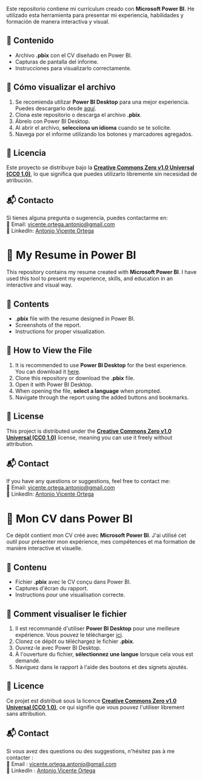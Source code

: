 Este repositorio contiene mi currículum creado con **Microsoft Power BI**. He utilizado esta herramienta para presentar mi experiencia, habilidades y formación de manera interactiva y visual.  

## 📌 Contenido  
- Archivo **.pbix** con el CV diseñado en Power BI.  
- Capturas de pantalla del informe.  
- Instrucciones para visualizarlo correctamente.  

## 🚀 Cómo visualizar el archivo  
1. Se recomienda utilizar **Power BI Desktop** para una mejor experiencia. Puedes descargarlo desde [aquí](https://powerbi.microsoft.com/es-es/downloads/).  
2. Clona este repositorio o descarga el archivo **.pbix**.  
3. Ábrelo con Power BI Desktop.  
4. Al abrir el archivo, **selecciona un idioma** cuando se te solicite.  
5. Navega por el informe utilizando los botones y marcadores agregados.  

## 📜 Licencia  
Este proyecto se distribuye bajo la **[Creative Commons Zero v1.0 Universal (CC0 1.0)](https://creativecommons.org/publicdomain/zero/1.0/)**, lo que significa que puedes utilizarlo libremente sin necesidad de atribución.  

## 📬 Contacto  
Si tienes alguna pregunta o sugerencia, puedes contactarme en:  
📧 Email: [vicente.ortega.antonio@gmail.com](mailto:vicente.ortega.antonio@gmail.com)  
🔗 LinkedIn: [Antonio Vicente Ortega](https://www.linkedin.com/in/antonio-vicente-ortega/)  


# 📄 My Resume in Power BI  

This repository contains my resume created with **Microsoft Power BI**. I have used this tool to present my experience, skills, and education in an interactive and visual way.  

## 📌 Contents  
- **.pbix** file with the resume designed in Power BI.  
- Screenshots of the report.  
- Instructions for proper visualization.  

## 🚀 How to View the File  
1. It is recommended to use **Power BI Desktop** for the best experience. You can download it [here](https://powerbi.microsoft.com/en-us/downloads/).  
2. Clone this repository or download the **.pbix** file.  
3. Open it with Power BI Desktop.  
4. When opening the file, **select a language** when prompted.  
5. Navigate through the report using the added buttons and bookmarks.  

## 📜 License  
This project is distributed under the **[Creative Commons Zero v1.0 Universal (CC0 1.0)](https://creativecommons.org/publicdomain/zero/1.0/)** license, meaning you can use it freely without attribution.  

## 📬 Contact  
If you have any questions or suggestions, feel free to contact me:  
📧 Email: [vicente.ortega.antonio@gmail.com](mailto:vicente.ortega.antonio@gmail.com)  
🔗 LinkedIn: [Antonio Vicente Ortega](https://www.linkedin.com/in/antonio-vicente-ortega/)  


# 📄 Mon CV dans Power BI  

Ce dépôt contient mon CV créé avec **Microsoft Power BI**. J'ai utilisé cet outil pour présenter mon expérience, mes compétences et ma formation de manière interactive et visuelle.  

## 📌 Contenu  
- Fichier **.pbix** avec le CV conçu dans Power BI.  
- Captures d'écran du rapport.  
- Instructions pour une visualisation correcte.  

## 🚀 Comment visualiser le fichier  
1. Il est recommandé d'utiliser **Power BI Desktop** pour une meilleure expérience. Vous pouvez le télécharger [ici](https://powerbi.microsoft.com/fr-fr/downloads/).  
2. Clonez ce dépôt ou téléchargez le fichier **.pbix**.  
3. Ouvrez-le avec Power BI Desktop.  
4. À l'ouverture du fichier, **sélectionnez une langue** lorsque cela vous est demandé.  
5. Naviguez dans le rapport à l'aide des boutons et des signets ajoutés.  

## 📜 Licence  
Ce projet est distribué sous la licence **[Creative Commons Zero v1.0 Universal (CC0 1.0)](https://creativecommons.org/publicdomain/zero/1.0/)**, ce qui signifie que vous pouvez l'utiliser librement sans attribution.  

## 📬 Contact  
Si vous avez des questions ou des suggestions, n'hésitez pas à me contacter :  
📧 Email : [vicente.ortega.antonio@gmail.com](mailto:vicente.ortega.antonio@gmail.com)  
🔗 LinkedIn : [Antonio Vicente Ortega](https://www.linkedin.com/in/antonio-vicente-ortega/)  
